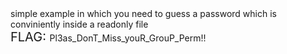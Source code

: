 <div>
simple example in which you need to guess a password which is conviniently inside a readonly file

<div dir='ltr'>
    <span style="font-size: 20px">FLAG: </span>
    <span>
    Pl3as_DonT_Miss_youR_GrouP_Perm!!
    </span>
</div>
</div>